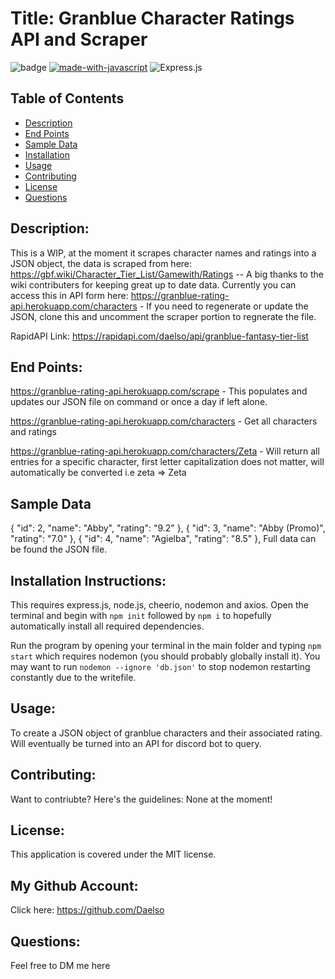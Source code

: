 # Title: Granblue Character Ratings API and Scraper

![badge](https://img.shields.io/badge/license-MIT-darkred) [![made-with-javascript](https://img.shields.io/badge/Made%20with-JavaScript-1f425f.svg)](https://www.javascript.com) 
![Express.js](https://img.shields.io/badge/express.js-%23404d59.svg?style=for-the-badge&logo=express&logoColor=%2361DAFB)

## Table of Contents
- [Description](#description)
- [End Points](#End_Points)
- [Sample Data](#Sample_Data)
- [Installation](#installation)
- [Usage](#usage)
- [Contributing](#contributing)
- [License](#license)
- [Questions](#questions)


## Description:

This is a WIP, at the moment it scrapes character names and ratings into a JSON object, the data is scraped from here: https://gbf.wiki/Character_Tier_List/Gamewith/Ratings -- A big thanks to the wiki contributers for keeping great up to date data. Currently you can access this in API form here: https://granblue-rating-api.herokuapp.com/characters - If you need to regenerate or update the JSON, clone this and uncomment the scraper portion to regnerate the file.

RapidAPI Link: https://rapidapi.com/daelso/api/granblue-fantasy-tier-list

## End Points:
https://granblue-rating-api.herokuapp.com/scrape - This populates and updates our JSON file on command or once a day if left alone.

https://granblue-rating-api.herokuapp.com/characters - Get all characters and ratings


https://granblue-rating-api.herokuapp.com/characters/Zeta - Will return all entries for a specific character, first letter capitalization does not matter, will automatically be converted i.e zeta => Zeta


## Sample Data
{
      "id": 2,
      "name": "Abby",
      "rating": "9.2"
    },
    {
      "id": 3,
      "name": "Abby (Promo)",
      "rating": "7.0"
    },
    {
      "id": 4,
      "name": "Agielba",
      "rating": "8.5"
    },
  Full data can be found the JSON file. 



## Installation Instructions:

This requires express.js, node.js, cheerio, nodemon and axios. Open the terminal and begin with ```npm init``` followed by ```npm i``` to hopefully automatically install all required dependencies.

Run the program by opening your terminal in the main folder and typing ```npm start``` which requires nodemon (you should probably globally install it). You may want to run ```nodemon --ignore 'db.json'``` to stop nodemon restarting constantly due to the writefile.

## Usage:

To create a JSON object of granblue characters and their associated rating. Will eventually be turned into an API for discord bot to query.

## Contributing:

Want to contriubte? Here's the guidelines: None at the moment!


## License:

This application is covered under the MIT license. 

## My Github Account:

  Click here: https://github.com/Daelso

## Questions:

  Feel free to DM me here
  
